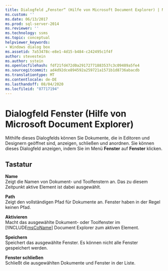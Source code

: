 ```yaml
---
title: Dialogfeld „Fenster“ (Hilfe von Microsoft Document Explorer) | Microsoft-Dokumentation
ms.custom: ''
ms.date: 06/13/2017
ms.prod: sql-server-2014
ms.reviewer: ''
ms.technology: ssms
ms.topic: conceptual
helpviewer_keywords:
- Windows dialog box
ms.assetid: 7a53478c-e8e1-4d15-b484-c242495c1f4f
author: stevestein
ms.author: sstein
ms.openlocfilehash: fdf21fd472d0a29172771883537c3c09489a5fe4
ms.sourcegitcommit: ad4d92dce894592a259721a1571b1d8736abacdb
ms.translationtype: MT
ms.contentlocale: de-DE
ms.lasthandoff: 08/04/2020
ms.locfileid: "87717194"
---
```

# <a name="windows-dialog-box-microsoft-document-explorer-help"></a>Dialogfeld Fenster (Hilfe von Microsoft Document Explorer)
  Mithilfe dieses Dialogfelds können Sie Dokumente, die in Editoren und Designern geöffnet sind, anzeigen, schließen und anordnen. Sie können dieses Dialogfeld anzeigen, indem Sie im Menü **Fenster** auf **Fenster** klicken.  
  
## <a name="options"></a>Tastatur  
 **Name**  
 Zeigt die Namen von Dokument- und Toolfenstern an. Das zu diesem Zeitpunkt aktive Element ist dabei ausgewählt.  
  
 **Path**  
 Zeigt den vollständigen Pfad für Dokumente an. Fenster haben in der Regel keinen Pfad.  
  
 **Aktivieren**  
 Macht das ausgewählte Dokument- oder Toolfenster im [!INCLUDE[msCoName](../../includes/msconame-md.md)] Document Explorer zum aktiven Element.  
  
 **Speichern**  
 Speichert das ausgewählte Fenster. Es können nicht alle Fenster gespeichert werden.  
  
 **Fenster schließen**  
 Schließt die ausgewählten Dokumente und Fenster in der Liste.  
